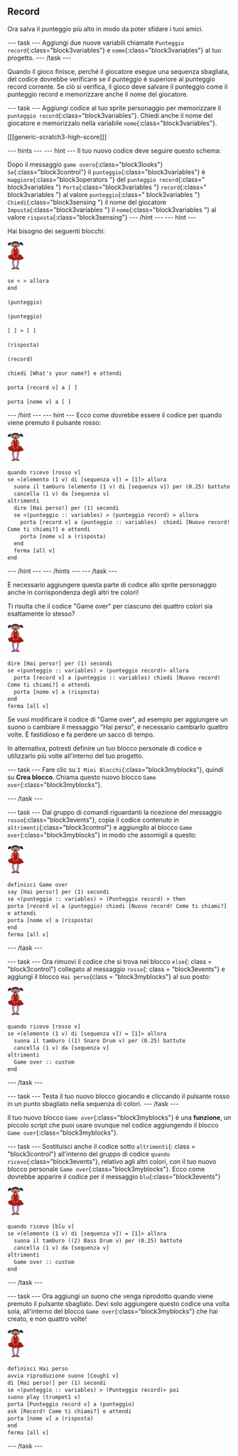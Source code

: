 ## Record

Ora salva il punteggio più alto in modo da poter sfidare i tuoi amici.

\--- task \--- Aggiungi due nuove variabili chiamate `Punteggio record`{:class="block3variables"} e `nome`{:class="block3variables"} al tuo progetto. \--- /task \---

Quando il gioco finisce, perché il giocatore esegue una sequenza sbagliata, del codice dovrebbe verificare se il punteggio è superiore al punteggio record corrente. Se ciò si verifica, il gioco deve salvare il punteggio come il punteggio record e memorizzare anche il nome del giocatore.

\--- task \--- Aggiungi codice al tuo sprite personaggio per memorizzare il `punteggio record`{:class="block3variables"}. Chiedi anche il nome del giocatore e memorizzalo nella variabile `nome`{:class="block3variables"}.

[[[generic-scratch3-high-score]]]

\--- hints \--- \--- hint \--- Il tuo nuovo codice deve seguire questo schema:

Dopo il messaggio `game overo`{:class="block3looks"} `Se`{:class="block3control"} il `punteggio`{:class="block3variables"} è `maggiore`{:class="block3operators "} del `punteggio record`{:class=" block3variables "} `Porta`{:class="block3variables "} `record`{:class=" block3variables "} al valore `punteggio`{:class=" block3variables "} `Chiedi`{:class="block3sensing "} il nome del giocatore `Imposta`{:class="block3variables "} il `nome`{:class="block3variables "} al valore `risposta`{:class="block3sensing"} \--- /hint \--- \--- hint \---

Hai bisogno dei seguenti blocchi:

![ballerina](images/ballerina.png)

```blocks3
se < > allora
end

(punteggio)

(punteggio)

[ ] > [ ]

(risposta)

(record)

chiedi [What's your name?] e attendi

porta [record v] a [ ]

porta [nome v] a [ ] 
```

\--- /hint \--- \--- hint \--- Ecco come dovrebbe essere il codice per quando viene premuto il pulsante rosso:

![ballerina](images/ballerina.png)

```blocks3
quando ricevo [rosso v]
se <(elemento (1 v) di [sequenza v]) = [1]> allora 
  suona il tamburo (elemento (1 v) di [sequenza v]) per (0.25) battute
  cancella (1 v) da [sequenza v]
altrimenti 
  dire [Hai perso!] per (1) secondi
  se <(punteggio :: variables) > (punteggio record) > allora 
    porta [record v] a (punteggio :: variables)  chiedi [Nuovo record! Come ti chiami?] e attendi
    porta [nome v] a (risposta)
  end
  ferma [all v]
end
```

\--- /hint \--- \--- /hints \--- \--- /task \---

È necessario aggiungere questa parte di codice allo sprite personaggio anche in corrispondenza degli altri tre colori!

Ti risulta che il codice "Game over" per ciascuno dei quattro colori sia esattamente lo stesso?

![ballerina](images/ballerina.png)

```blocks3
dire [Hai perso!] per (1) secondi
se <(punteggio :: variables) > (punteggio record)> allora 
  porta [record v] a (punteggio :: variables) chiedi [Nuovo record! Come ti chiami?] e attendi
  porta [nome v] a (risposta)
end
ferma [all v]
```

Se vuoi modificare il codice di "Game over", ad esempio per aggiungere un suono o cambiare il messaggio "Hai perso", è necessario cambiarlo quattro volte. È fastidioso e fa perdere un sacco di tempo.

In alternativa, potresti definire un tuo blocco personale di codice e utilizzarlo più volte all'interno del tuo progetto.

\--- task \--- Fare clic su `I Miei Blocchi`{:class="block3myblocks"}, quindi su **Crea blocco**. Chiama questo nuovo blocco `Game over`{:class="block3myblocks"}.

\--- /task \---

\--- task \--- Dal gruppo di comandi riguardanti la ricezione del messaggio `rosso`{:class="block3events"}, copia il codice contenuto in `altrimenti`{:class="block3control"} e aggiungilo al blocco `Game over`{:class="block3myblocks"} in modo che assomigli a questo:

![ballerina](images/ballerina.png)

```blocks3
definisci Game over
say [Hai perso!] per (1) secondi
se <(punteggio :: variables) > (Punteggio record) > then
porta [record v] a (punteggio) chiedi [Nuovo record! Come ti chiami?] e attendi
porta [nome v] a (risposta)
end
ferma [all v]
```

\--- /task \---

\--- task \--- Ora rimuovi il codice che si trova nel blocco `else`{: class = "block3control"} collegato al messaggio `rosso`{: class = "block3events"} e aggiungi il blocco `Hai perso`{class = "block3myblocks"} al suo posto:

![ballerina](images/ballerina.png)

```blocks3
quando ricevo [rosso v]
se <(elemento (1 v) di [sequenza v]) = [1]> allora 
  suona il tamburo ((1) Snare Drum v) per (0.25) battute
  cancella (1 v) da [sequenza v]
altrimenti 
  Game over :: custom
end
```

\--- /task \---

\--- task \--- Testa il tuo nuovo blocco giocando e cliccando il pulsante rosso in un punto sbagliato nella sequenza di colori. \--- /task \---

Il tuo nuovo blocco `Game over`{:class="block3myblocks"} è una **funzione**, un piccolo script che puoi usare ovunque nel codice aggiungendo il blocco `Game over`{:class="block3myblocks"}.

\--- task \--- Sostituisci anche il codice sotto `altrimenti`{: class = "block3control"} all'interno del gruppo di codice `quando ricevo`{:class="block3events"}, relativo agli altri colori, con il tuo nuovo blocco personale `Game over`{:class="block3myblocks"}. Ecco come dovrebbe apparire il codice per il messaggio `blu`{:class="block3events"}

![ballerina](images/ballerina.png)

```blocks3
quando ricevo [blu v]
se <(elemento (1 v) di [sequenza v]) = [1]> allora 
  suona il tamburo ((2) Bass Drum v) per (0.25) battute
  cancella (1 v) da [sequenza v]
altrimenti 
  Game over :: custom
end
```

\--- /task \---

\--- task \--- Ora aggiungi un suono che venga riprodotto quando viene premuto il pulsante sbagliato. Devi solo aggiungere questo codice una volta sola, all'interno del blocco `Game over`{:class="block3myblocks"} che hai creato, e non quattro volte!

![ballerina](images/ballerina.png)

```blocks3
definisci Hai perso
avvia riproduzione suono [Cough1 v]
dì [Hai perso!] per (1) secondi
se <(punteggio :: variables) > (Punteggio record)> poi
suono play (trumpet1 v)
porta [Punteggio record v] a (punteggio)
ask [Record! Come ti chiami?] e attendi
porta [nome v] a (risposta)
end
ferma [all v]
```

\--- /task \---